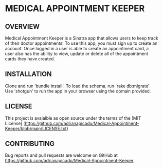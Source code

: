 # MEDICAL APPOINTMENT KEEPER

## OVERVIEW

Medical Appointment Keeper is a Sinatra app that allows users to keep track of their doctor appointments! 
To use this app, you must sign up to create an account. 
Once logged in a user is able to create an appointment card, a user also has the ability to view, update or delete all of the appointment cards they have created. 

## INSTALLATION

Clone and run 'bundle install'. To load the schema, run 'rake db:migrate'
Use 'shotgun' to run the app in your browser using the domain provided. 

## LICENSE

This project is avaialble as open source under the terms of the [MIT License] (https://github.com/adrianapicado/Medical-Appointment-Keeper/blob/main/LICENSE.txt)

## CONTRIBUTING

Bug reports and pull requests are welcome on GitHub at https://github.com/adrianapicado/Medical-Appointment-Keeper
